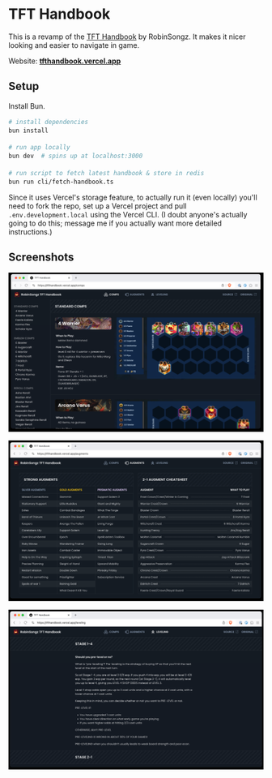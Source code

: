 # TFT Handbook

This is a revamp of the [TFT Handbook](https://tfthandbook.com/) by RobinSongz.
It makes it nicer looking and easier to navigate in game.

Website: [**tfthandbook.vercel.app**](https://tfthandbook.vercel.app)

## Setup

Install Bun.

```bash
# install dependencies
bun install

# run app locally
bun dev  # spins up at localhost:3000

# run script to fetch latest handbook & store in redis
bun run cli/fetch-handbook.ts
```

Since it uses Vercel's storage feature, to actually run it (even locally) you'll
need to fork the repo, set up a Vercel project and pull `.env.development.local`
using the Vercel CLI. (I doubt anyone's actually going to do this; message me if
you actually want more detailed instructions.)

## Screenshots

![](screenshots/screenshot1.png)

![](screenshots/screenshot2.png)

![](screenshots/screenshot3.png)
